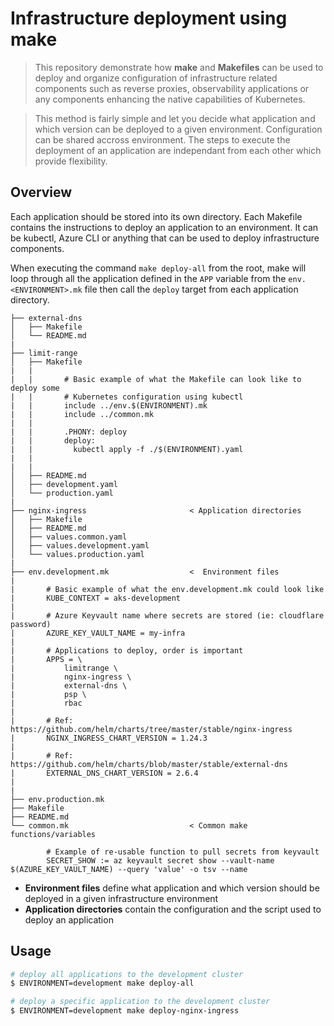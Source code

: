 Infrastructure deployment using make
====================================

> This repository demonstrate how **make** and **Makefiles** can be used to
deploy and organize configuration of infrastructure related components such as
reverse proxies, observability applications or any components enhancing the
native capabilities of Kubernetes.

> This method is fairly simple and let you decide what application and which
version can be deployed to a given environment. Configuration can be shared
accross environment. The steps to execute the deployment of an application are
independant from each other which provide flexibility.

## Overview

Each application should be stored into its own directory. Each Makefile
contains the instructions to deploy an application to an environment. It can be
kubectl, Azure CLI or anything that can be used to deploy infrastructure
components.

When executing the command `make deploy-all` from the root, make will loop
through all the application defined in the `APP` variable from the
`env.<ENVIRONMENT>.mk` file then call the `deploy` target from each
application directory.

```
├── external-dns
│   ├── Makefile
│   └── README.md
|
├── limit-range
│   ├── Makefile
|   |
|   |       # Basic example of what the Makefile can look like to deploy some
|   |       # Kubernetes configuration using kubectl
|   |       include ../env.$(ENVIRONMENT).mk
|   |       include ../common.mk
|   |
|   |       .PHONY: deploy
|   |       deploy:
|   |         kubectl apply -f ./$(ENVIRONMENT).yaml
|   |
|   |
│   ├── README.md
│   ├── development.yaml
│   └── production.yaml
|
├── nginx-ingress                       < Application directories
│   ├── Makefile
│   ├── README.md
│   ├── values.common.yaml
│   ├── values.development.yaml
│   └── values.production.yaml
|
├── env.development.mk                  <  Environment files
|
|       # Basic example of what the env.development.mk could look like
|       KUBE_CONTEXT = aks-development
|
|       # Azure Keyvault name where secrets are stored (ie: cloudflare password)
|       AZURE_KEY_VAULT_NAME = my-infra
|
|       # Applications to deploy, order is important
|       APPS = \
|       	limitrange \
|       	nginx-ingress \
|       	external-dns \
|       	psp \
|       	rbac
|
|       # Ref: https://github.com/helm/charts/tree/master/stable/nginx-ingress
|       NGINX_INGRESS_CHART_VERSION = 1.24.3
|
|       # Ref: https://github.com/helm/charts/blob/master/stable/external-dns
|       EXTERNAL_DNS_CHART_VERSION = 2.6.4
|
|
├── env.production.mk
├── Makefile
├── README.md
└── common.mk                           < Common make functions/variables

        # Example of re-usable function to pull secrets from keyvault
        SECRET_SHOW := az keyvault secret show --vault-name $(AZURE_KEY_VAULT_NAME) --query 'value' -o tsv --name
```

- **Environment files** define what application and which version should be
deployed in a given infrastructure environment
- **Application directories** contain the configuration and the script used to
deploy an application


## Usage

```bash
# deploy all applications to the development cluster
$ ENVIRONMENT=development make deploy-all

# deploy a specific application to the development cluster
$ ENVIRONMENT=development make deploy-nginx-ingress
```
